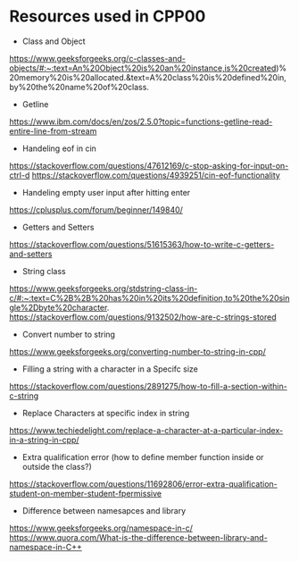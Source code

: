 # Resources used in CPP00

- Class and Object

https://www.geeksforgeeks.org/c-classes-and-objects/#:~:text=An%20Object%20is%20an%20instance,is%20created)%20memory%20is%20allocated.&text=A%20class%20is%20defined%20in,by%20the%20name%20of%20class.

- Getline
 
https://www.ibm.com/docs/en/zos/2.5.0?topic=functions-getline-read-entire-line-from-stream

- Handeling eof in cin 

https://stackoverflow.com/questions/47612169/c-stop-asking-for-input-on-ctrl-d
https://stackoverflow.com/questions/4939251/cin-eof-functionality

- Handeling empty user input after hitting enter

https://cplusplus.com/forum/beginner/149840/

- Getters and Setters

https://stackoverflow.com/questions/51615363/how-to-write-c-getters-and-setters

- String class

https://www.geeksforgeeks.org/stdstring-class-in-c/#:~:text=C%2B%2B%20has%20in%20its%20definition,to%20the%20single%2Dbyte%20character.
https://stackoverflow.com/questions/9132502/how-are-c-strings-stored

- Convert number to string

https://www.geeksforgeeks.org/converting-number-to-string-in-cpp/

- Filling a string with a character in a Specifc size

https://stackoverflow.com/questions/2891275/how-to-fill-a-section-within-c-string

- Replace Characters at specific index in string

https://www.techiedelight.com/replace-a-character-at-a-particular-index-in-a-string-in-cpp/

- Extra qualification error (how to define member function inside or outside the class?)

https://stackoverflow.com/questions/11692806/error-extra-qualification-student-on-member-student-fpermissive

- Difference between namesapces and library

https://www.geeksforgeeks.org/namespace-in-c/
https://www.quora.com/What-is-the-difference-between-library-and-namespace-in-C++

